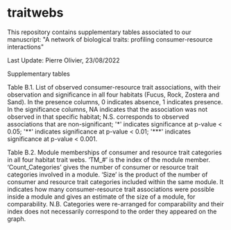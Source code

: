 # traitwebs
This repository contains supplementary tables associated to our manuscript:
"A network of biological traits: profiling consumer-resource interactions"

Last Update: Pierre Olivier, 23/08/2022

Supplementary tables

Table B.1. List of observed consumer-resource trait associations, with their observation and significance in all four habitats (Fucus, Rock, Zostera and Sand). In the presence columns, 0 indicates absence, 1 indicates presence. In the significance columns, NA indicates that the association was not observed in that specific habitat; N.S. corresponds to observed associations that are non-significant; '\*' indicates significance at p-value < 0.05; '\*\*' indicates significance at p-value < 0.01; '\*\*\*' indicates significance at p-value < 0.001.

Table B.2. Module memberships of consumer and resource trait categories in all four habitat trait webs. ‘TM_#’ is the index of the module member. ‘Count_Categories’ gives the number of consumer or resource trait categories involved in a module. ‘Size’ is the product of the number of consumer and resource trait categories included within the same module. It indicates how many consumer-resource trait associations were possible inside a module and gives an estimate of the size of a module, for comparability. N.B. Categories were re-arranged for comparability and their index does not necessarily correspond to the order they appeared on the graph.